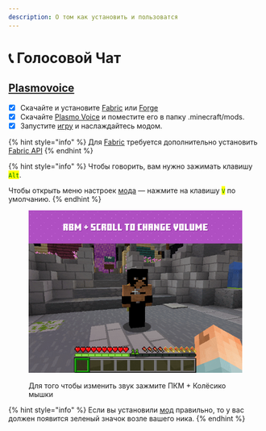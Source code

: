 ```yaml
---
description: О том как установить и пользоватся
---
```


# 📞 Голосовой Чат

## [Plasmovoice](https://modrinth.com/mod/plasmo-voice/versions)

* [x] Скачайте и установите [Fabric](https://fabricmc.net/use/installer/) или [Forge](https://files.minecraftforge.net/net/minecraftforge/forge/)&#x20;
* [x] Скачайте [Plasmo Voice](https://modrinth.com/mod/plasmo-voice/versions) и поместите его в папку .minecraft/mods.&#x20;
* [x] Запустите [игру](https://www.minecraft.net/ru-ru) и наслаждайтесь модом.

{% hint style="info" %}
Для [Fabric](https://fabricmc.net/use/installer/) требуется дополнительно установить [Fabric API](https://www.curseforge.com/minecraft/mc-mods/fabric-api/files)
{% endhint %}

{% hint style="info" %}
Чтобы говорить, вам нужно зажимать клавишу <mark style="color:green;">`Alt`</mark>.

Чтобы открыть меню настроек [мода](golosovoi-chat.md#plasmovoice) — нажмите на клавишу <mark style="color:green;">`V`</mark> по умолчанию.
{% endhint %}

<figure><img src="../.gitbook/assets/PlasmoVoice.gif" alt="Для того чтобы изменить звук зажмите ПКМ + Колёсико мышки"><figcaption><p>Для того чтобы изменить звук зажмите ПКМ + Колёсико мышки</p></figcaption></figure>

{% hint style="info" %}
Если вы установили [мод](https://modrinth.com/mod/plasmo-voice/versions) правильно, то у вас должен появится зеленый значок возле вашего ника.
{% endhint %}
